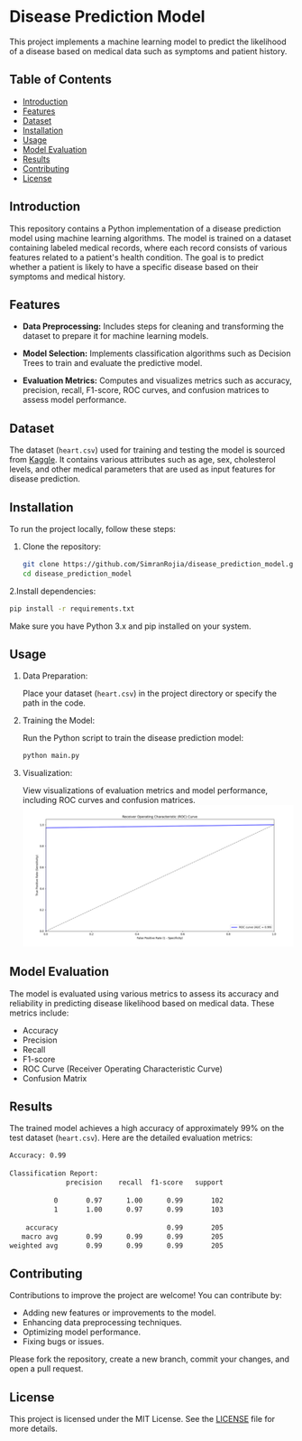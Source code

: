 

# Disease Prediction Model

This project implements a machine learning model to predict the likelihood of a disease based on medical data such as symptoms and patient history.

## Table of Contents

- [Introduction](#introduction)
- [Features](#features)
- [Dataset](#dataset)
- [Installation](#installation)
- [Usage](#usage)
- [Model Evaluation](#model-evaluation)
- [Results](#results)
- [Contributing](#contributing)
- [License](#license)

## Introduction

This repository contains a Python implementation of a disease prediction model using machine learning algorithms. The model is trained on a dataset containing labeled medical records, where each record consists of various features related to a patient's health condition. The goal is to predict whether a patient is likely to have a specific disease based on their symptoms and medical history.

## Features

- **Data Preprocessing:** Includes steps for cleaning and transforming the dataset to prepare it for machine learning models.
  
- **Model Selection:** Implements classification algorithms such as Decision Trees to train and evaluate the predictive model.
  
- **Evaluation Metrics:** Computes and visualizes metrics such as accuracy, precision, recall, F1-score, ROC curves, and confusion matrices to assess model performance.

## Dataset

The dataset (`heart.csv`) used for training and testing the model is sourced from [Kaggle](https://www.kaggle.com/ronitf/heart-disease-uci). It contains various attributes such as age, sex, cholesterol levels, and other medical parameters that are used as input features for disease prediction.

## Installation

To run the project locally, follow these steps:

1. Clone the repository:

   ```bash
   git clone https://github.com/SimranRojia/disease_prediction_model.git
   cd disease_prediction_model
   ```

2.Install dependencies:

   ```bash
   pip install -r requirements.txt
   ```

   Make sure you have Python 3.x and pip installed on your system.

## Usage

1. Data Preparation:

   Place your dataset (`heart.csv`) in the project directory or specify the path in the code.

2. Training the Model:

   Run the Python script to train the disease prediction model:

   ```bash
   python main.py
   ```
   



4. Visualization:

   View visualizations of evaluation metrics and model performance, including ROC curves and confusion matrices.
   ![alt text](image.png)
   
## Model Evaluation

The model is evaluated using various metrics to assess its accuracy and reliability in predicting disease likelihood based on medical data. These metrics include:

- Accuracy
- Precision
- Recall
- F1-score
- ROC Curve (Receiver Operating Characteristic Curve)
- Confusion Matrix

## Results

The trained model achieves a high accuracy of approximately 99% on the test dataset (`heart.csv`). Here are the detailed evaluation metrics:

```
Accuracy: 0.99

Classification Report:
              precision    recall  f1-score   support

           0       0.97      1.00      0.99       102
           1       1.00      0.97      0.99       103

    accuracy                           0.99       205
   macro avg       0.99      0.99      0.99       205
weighted avg       0.99      0.99      0.99       205
```

## Contributing

Contributions to improve the project are welcome! You can contribute by:

- Adding new features or improvements to the model.
- Enhancing data preprocessing techniques.
- Optimizing model performance.
- Fixing bugs or issues.

Please fork the repository, create a new branch, commit your changes, and open a pull request.

## License

This project is licensed under the MIT License. See the [LICENSE](LICENSE) file for more details.




